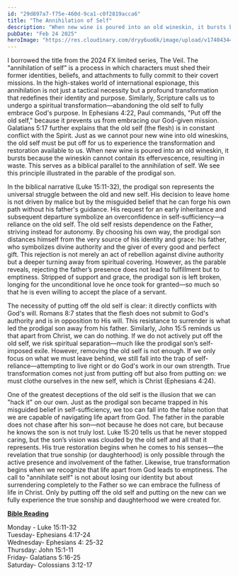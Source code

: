 ```yaml
---
id: "29d897a7-f75e-460d-9ca1-c0f2819acca6"
title: "The Annihilation of Self"
description: "When new wine is poured into an old wineskin, it bursts because the wineskin cannot contain its effervescence, resulting in waste. This serves as a biblical parallel to the annihilation of self. We see this principle illustrated in the parable of the prodigal son."
pubDate: "Feb 24 2025"
heroImage: "https://res.cloudinary.com/dryy6uo6k/image/upload/v1740434441/wineskin_uq7qv4.png"
---
```


I borrowed the title from the 2024 FX limited series, The Veil. The "annihilation of self" is a process in which characters must shed their former identities, beliefs, and attachments to fully commit to their covert missions. In the high-stakes world of international espionage, this annihilation is not just a tactical necessity but a profound transformation that redefines their identity and purpose. Similarly, Scripture calls us to undergo a spiritual transformation—abandoning the old self to fully embrace God's purpose. In Ephesians 4:22, Paul commands, "Put off the old self," because it prevents us from embracing our God-given mission. Galatians 5:17 further explains that the old self (the flesh) is in constant conflict with the Spirit. Just as we cannot pour new wine into old wineskins, the old self must be put off for us to experience the transformation and restoration available to us. When new wine is poured into an old wineskin, it bursts because the wineskin cannot contain its effervescence, resulting in waste. This serves as a biblical parallel to the annihilation of self. We see this principle illustrated in the parable of the prodigal son.

In the biblical narrative (Luke 15:11-32), the prodigal son represents the universal struggle between the old and new self. His decision to leave home is not driven by malice but by the misguided belief that he can forge his own path without his father's guidance. His request for an early inheritance and subsequent departure symbolize an overconfidence in self-sufficiency—a reliance on the old self. The old self resists dependence on the Father, striving instead for autonomy. By choosing his own way, the prodigal son distances himself from the very source of his identity and grace: his father, who symbolizes divine authority and the giver of every good and perfect gift. This rejection is not merely an act of rebellion against divine authority but a deeper turning away from spiritual covering. However, as the parable reveals, rejecting the father’s presence does not lead to fulfillment but to emptiness. Stripped of support and grace, the prodigal son is left broken, longing for the unconditional love he once took for granted—so much so that he is even willing to accept the place of a servant.

The necessity of putting off the old self is clear: it directly conflicts with God's will. Romans 8:7 states that the flesh does not submit to God's authority and is in opposition to His will. This resistance to surrender is what led the prodigal son away from his father. Similarly, John 15:5 reminds us that apart from Christ, we can do nothing. If we do not actively put off the old self, we risk spiritual separation—much like the prodigal son’s self-imposed exile. However, removing the old self is not enough. If we only focus on what we must leave behind, we still fall into the trap of self-reliance—attempting to live right or do God's work in our own strength. True transformation comes not just from putting off but also from putting on: we must clothe ourselves in the new self, which is Christ (Ephesians 4:24).

One of the greatest deceptions of the old self is the illusion that we can "hack it" on our own. Just as the prodigal son became trapped in his misguided belief in self-sufficiency, we too can fall into the false notion that we are capable of navigating life apart from God. The father in the parable does not chase after his son—not because he does not care, but because he knows the son is not truly lost. Luke 15:20 tells us that he never stopped caring, but the son’s vision was clouded by the old self and all that it represents. His true restoration begins when he comes to his senses—the revelation that true sonship (or daughterhood) is only possible through the active presence and involvement of the father. Likewise, true transformation begins when we recognize that life apart from God leads to emptiness. The call to "annihilate self" is not about losing our identity but about surrendering completely to the Father so we can embrace the fullness of life in Christ. Only by putting off the old self and putting on the new can we fully experience the true sonship and daughterhood we were created for.

**<u>Bible Reading</u>**

Monday - Luke 15:11-32<br />
Tuesday- Ephesians 4:17-24<br />
Wednesday- Ephesians 4: 25-32<br />
Thursday: John 15:1-11<br />
Friday- Galatians 5:16-25<br />
Saturday- Colossians 3:12-17
